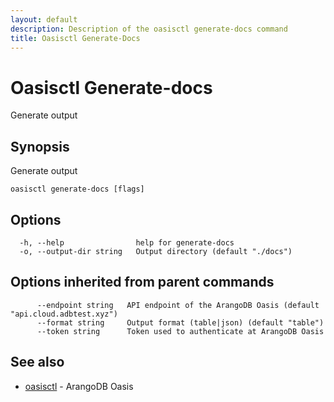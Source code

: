```yaml
---
layout: default
description: Description of the oasisctl generate-docs command
title: Oasisctl Generate-Docs
---
```

# Oasisctl Generate-docs

Generate output

## Synopsis

Generate output

```
oasisctl generate-docs [flags]
```

## Options

```
  -h, --help                help for generate-docs
  -o, --output-dir string   Output directory (default "./docs")
```

## Options inherited from parent commands

```
      --endpoint string   API endpoint of the ArangoDB Oasis (default "api.cloud.adbtest.xyz")
      --format string     Output format (table|json) (default "table")
      --token string      Token used to authenticate at ArangoDB Oasis
```

## See also

* [oasisctl](oasisctl-options.html)	 - ArangoDB Oasis

